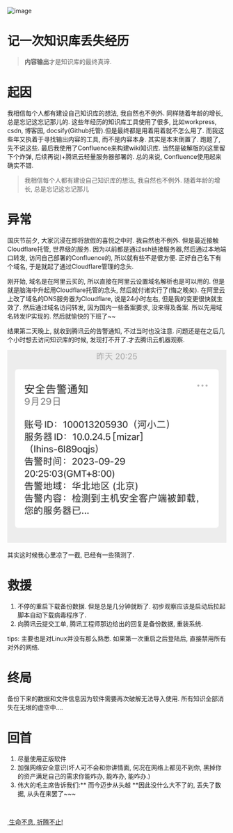 ![image](https://images.unsplash.com/photo-1613310023042-ad79320c00ff?ixlib=rb-4.0.3&ixid=M3wxMjA3fDB8MHxwaG90by1wYWdlfHx8fGVufDB8fHx8fA%3D%3D&auto=format&fit=crop&w=2070&q=80)

# 记一次知识库丢失经历

> **内容输出**才是知识库的最终真谛.

# 起因

我相信每个人都有建设自己知识库的想法, 我自然也不例外. 同样随着年龄的增长, 总是忘记这忘记那儿的. 这些年经历的知识库工具使用了很多, 比如workpress, csdn, 博客园, docsify(Github托管).但是最终都是用着用着就不怎么用了. 而我这些年又执着于寻找输出内容的工具, 而不是内容本身. 其实是本末倒置了. 跑题了, 先不说这些.  最后我使用了Confluence来构建wiki知识库. 当然是破解版的(这里留下个炸弹, 后续再说)+腾讯云轻量服务器部署的. 总的来说, Confluence使用起来确实不错. 

> 我相信每个人都有建设自己知识库的想法, 我自然也不例外. 随着年龄的增长, 总是忘记这忘记那儿

# 异常

国庆节前夕, 大家沉浸在即将放假的喜悦之中时. 我自然也不例外. 但是最近接触Cloudflare托管, 世界级的服务. 因为以前都是通过ssh链接服务器,然后通过本地端口转发, 访问自己部署的Confluence的, 所以就有些不是很方便. 正好自己名下有个域名, 于是就起了通过Cloudflare管理的念头. 

刚开始, 域名是在阿里云买的, 所以直接在阿里云设置域名解析也是可以用的. 但是就是脑海中升起用Cloudflare托管的念头, 然后就付诸实行了(悔之晚矣). 在阿里云上改了域名的DNS服务器为Cloudflare, 说是24小时左右, 但是我的变更很快就生效了. 然后通过域名访问转发, 因为国内一些备案要求, 没来得及备案. 所以先用域名转发IP实现的. 然后就愉快的下班了~~

结果第二天晚上, 就收到腾讯云的告警通知, 不过当时也没注意. 问题还是在之后几个小时想去访问知识库的时候, 发现打不开了.才去腾讯云机器观察.

 ![IMG_ABFC39F73DC2-1](assets/IMG_ABFC39F73DC2-1-20230930133018-ag2y23n.jpeg)

其实这时候我心里凉了一截, 已经有一些猜测了. 

# 救援

1. 不停的重启下载备份数据. 但是总是几分钟就断了. 初步观察应该是启动后拉起脚本自动下载病毒程序了.
2. 向腾讯云提交工单, 腾讯工程师那边给出的回复是备份数据, 重装系统.

tips: 主要也是对Linux并没有那么熟悉. 如果第一次重启之后登陆后, 直接禁用所有对外的网络. 

# 终局

备份下来的数据和文件信息因为软件需要再次破解无法导入使用. 所有知识全部消失在无垠的虚空中....

# 回首

1. 尽量使用正版软件
2. 加强网络安全意识(坏人可不会和你讲情面, 何况在网络上都见不到你, 黑掉你的资产满足自己的需求你能咋办, 能咋办, 能咋办.)
3. 伟大的毛主席告诉我们:**​ 而今迈步从头越  ​**因此没什么大不了的, 丢失了数据, 从头在来罢了~~~

‍

<u>​ ​</u>​<u>生命不息, 折腾不止</u><u>!</u>

‍
